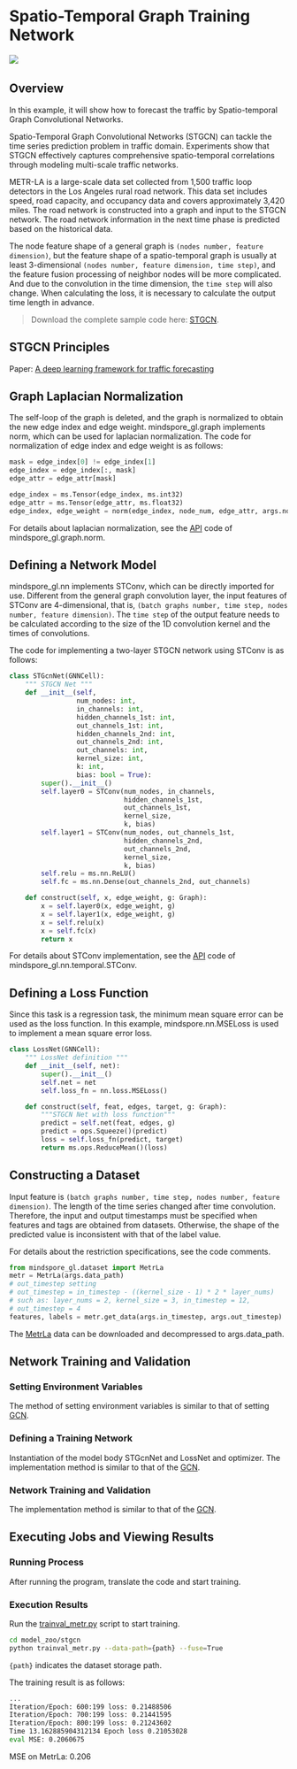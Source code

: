 # Spatio-Temporal Graph Training Network

<a href="https://gitee.com/mindspore/docs/blob/r2.0/docs/graphlearning/docs/source_en/spatio_temporal_graph_training_STGCN.md" target="_blank"><img src="https://mindspore-website.obs.cn-north-4.myhuaweicloud.com/website-images/r2.0/resource/_static/logo_source_en.png"></a>
&nbsp;&nbsp;

## Overview

In this example, it will show how to forecast the traffic by Spatio-temporal Graph Convolutional Networks.

Spatio-Temporal Graph Convolutional Networks (STGCN) can tackle the time series prediction problem in traffic domain. Experiments show that STGCN effectively captures comprehensive spatio-temporal correlations through modeling multi-scale traffic networks.

METR-LA is a large-scale data set collected from 1,500 traffic loop detectors in the Los Angeles rural road network. This data set includes speed, road capacity, and occupancy data and covers approximately 3,420 miles. The road network is constructed into a graph and input to the STGCN network. The road network information in the next time phase is predicted based on the historical data.

The node feature shape of a general graph is `(nodes number, feature dimension)`, but the feature shape of a spatio-temporal graph is usually at least 3-dimensional `(nodes number, feature dimension, time step)`, and the feature fusion processing of neighbor nodes will be more complicated. And due to the convolution in the time dimension, the `time step` will also change. When calculating the loss, it is necessary to calculate the output time length in advance.

> Download the complete sample code here: [STGCN](https://gitee.com/mindspore/graphlearning/tree/r0.2/model_zoo/stgcn).

## STGCN Principles

Paper: [A deep learning framework for traffic forecasting](https://arxiv.org/pdf/1709.04875.pdf)

## Graph Laplacian Normalization

The self-loop of the graph is deleted, and the graph is normalized to obtain the new edge index and edge weight.
mindspore_gl.graph implements norm, which can be used for laplacian normalization. The code for normalization of edge index and edge weight is as follows:

```python
mask = edge_index[0] != edge_index[1]
edge_index = edge_index[:, mask]
edge_attr = edge_attr[mask]

edge_index = ms.Tensor(edge_index, ms.int32)
edge_attr = ms.Tensor(edge_attr, ms.float32)
edge_index, edge_weight = norm(edge_index, node_num, edge_attr, args.normalization)
```

For details about laplacian normalization, see the [API](https://gitee.com/mindspore/graphlearning/blob/r0.2/mindspore_gl/graph/norm.py) code of mindspore_gl.graph.norm.

## Defining a Network Model

mindspore_gl.nn implements STConv, which can be directly imported for use. Different from the general graph convolution layer, the input features of STConv are 4-dimensional, that is, `(batch graphs number, time step, nodes number, feature dimension)`.
The `time step` of the output feature needs to be calculated according to the size of the 1D convolution kernel and the times of convolutions.

The code for implementing a two-layer STGCN network using STConv is as follows:

```python
class STGcnNet(GNNCell):
    """ STGCN Net """
    def __init__(self,
                 num_nodes: int,
                 in_channels: int,
                 hidden_channels_1st: int,
                 out_channels_1st: int,
                 hidden_channels_2nd: int,
                 out_channels_2nd: int,
                 out_channels: int,
                 kernel_size: int,
                 k: int,
                 bias: bool = True):
        super().__init__()
        self.layer0 = STConv(num_nodes, in_channels,
                             hidden_channels_1st,
                             out_channels_1st,
                             kernel_size,
                             k, bias)
        self.layer1 = STConv(num_nodes, out_channels_1st,
                             hidden_channels_2nd,
                             out_channels_2nd,
                             kernel_size,
                             k, bias)
        self.relu = ms.nn.ReLU()
        self.fc = ms.nn.Dense(out_channels_2nd, out_channels)

    def construct(self, x, edge_weight, g: Graph):
        x = self.layer0(x, edge_weight, g)
        x = self.layer1(x, edge_weight, g)
        x = self.relu(x)
        x = self.fc(x)
        return x
```

For details about STConv implementation, see the [API](https://gitee.com/mindspore/graphlearning/blob/r0.2/mindspore_gl/nn/temporal/stconv.py) code of mindspore_gl.nn.temporal.STConv.

## Defining a Loss Function

Since this task is a regression task, the minimum mean square error can be used as the loss function. In this example, mindspore.nn.MSELoss is used to implement a mean square error loss.

```python
class LossNet(GNNCell):
    """ LossNet definition """
    def __init__(self, net):
        super().__init__()
        self.net = net
        self.loss_fn = nn.loss.MSELoss()

    def construct(self, feat, edges, target, g: Graph):
        """STGCN Net with loss function"""
        predict = self.net(feat, edges, g)
        predict = ops.Squeeze()(predict)
        loss = self.loss_fn(predict, target)
        return ms.ops.ReduceMean()(loss)
```

## Constructing a Dataset

Input feature is `(batch graphs number, time step, nodes number, feature dimension)`. The length of the time series changed after time convolution. Therefore, the input and output timestamps must be specified when features and tags are obtained from datasets. Otherwise, the shape of the predicted value is inconsistent with that of the label value.

For details about the restriction specifications, see the code comments.

```python
from mindspore_gl.dataset import MetrLa
metr = MetrLa(args.data_path)
# out_timestep setting
# out_timestep = in_timestep - ((kernel_size - 1) * 2 * layer_nums)
# such as: layer_nums = 2, kernel_size = 3, in_timestep = 12,
# out_timestep = 4
features, labels = metr.get_data(args.in_timestep, args.out_timestep)
```

The [MetrLa](https://graphmining.ai/temporal_datasets/METR-LA.zip) data can be downloaded and decompressed to args.data_path.

## Network Training and Validation

### Setting Environment Variables

The method of setting environment variables is similar to that of setting [GCN](https://www.mindspore.cn/graphlearning/docs/en/r0.2/full_training_of_GCN.html#setting-environment-variables).

### Defining a Training Network

Instantiation of the model body STGcnNet and LossNet and optimizer.
The implementation method is similar to that of the [GCN](https://www.mindspore.cn/graphlearning/docs/en/r0.2/full_training_of_GCN.html#defining-a-training-network).

### Network Training and Validation

The implementation method is similar to that of the [GCN](https://www.mindspore.cn/graphlearning/docs/en/r0.2/full_training_of_GCN.html#network-training-and-validation-1).

## Executing Jobs and Viewing Results

### Running Process

After running the program, translate the code and start training.

### Execution Results

Run the [trainval_metr.py](https://gitee.com/mindspore/graphlearning/blob/r0.2/model_zoo/stgcn/trainval_metr.py) script to start training.

```bash
cd model_zoo/stgcn
python trainval_metr.py --data-path={path} --fuse=True
```

`{path}` indicates the dataset storage path.

The training result is as follows:

```bash
...
Iteration/Epoch: 600:199 loss: 0.21488506
Iteration/Epoch: 700:199 loss: 0.21441595
Iteration/Epoch: 800:199 loss: 0.21243602
Time 13.162885904312134 Epoch loss 0.21053028
eval MSE: 0.2060675
```

MSE on MetrLa: 0.206
